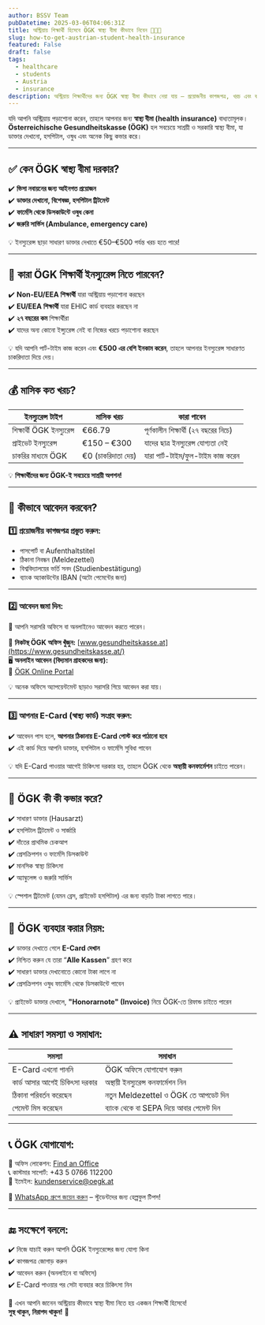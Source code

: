 ```yaml
---
author: BSSV Team
pubDatetime: 2025-03-06T04:06:31Z
title: অস্ট্রিয়ায় শিক্ষার্থী হিসেবে ÖGK স্বাস্থ্য বীমা কীভাবে নিবেন 🏥🇦🇹
slug: how-to-get-austrian-student-health-insurance
featured: False
draft: false
tags:
  - healthcare
  - students
  - Austria
  - insurance
description: অস্ট্রিয়ায় শিক্ষার্থীদের জন্য ÖGK স্বাস্থ্য বীমা কীভাবে নেয়া যায় – প্রয়োজনীয় কাগজপত্র, খরচ এবং ব্যবহার পদ্ধতি সহ সহজ বাংলায় ধাপে ধাপে গাইড।
---
```


যদি আপনি অস্ট্রিয়ায় পড়াশোনা করেন, তাহলে আপনার জন্য **স্বাস্থ্য বীমা (health insurance)** বাধ্যতামূলক।  
**Österreichische Gesundheitskasse (ÖGK)** হল সবচেয়ে সাশ্রয়ী ও সরকারি স্বাস্থ্য বীমা, যা ডাক্তার দেখানো, হসপিটাল, ওষুধ এবং অনেক কিছু কভার করে।

---

## ✅ কেন ÖGK স্বাস্থ্য বীমা দরকার?

✔️ **ভিসা নবায়নের জন্য আইনগত প্রয়োজন**  
✔️ **ডাক্তার দেখানো, বিশেষজ্ঞ, হসপিটাল ট্রিটমেন্ট**  
✔️ **ফার্মেসি থেকে ডিসকাউন্টে ওষুধ কেনা**  
✔️ **জরুরি সার্ভিস (Ambulance, emergency care)**  

💡 ইনস্যুরেন্স ছাড়া সাধারণ ডাক্তার দেখাতে €50–€500 পর্যন্ত খরচ হতে পারে!  

---

## 📌 কারা ÖGK শিক্ষার্থী ইনস্যুরেন্স নিতে পারবেন?

✔️ **Non-EU/EEA শিক্ষার্থী** যারা অস্ট্রিয়ায় পড়াশোনা করছেন  
✔️ **EU/EEA শিক্ষার্থী** যারা EHIC কার্ড ব্যবহার করছেন না  
✔️ **২৭ বছরের কম** শিক্ষার্থীরা  
✔️ যাদের অন্য কোনো ইন্স্যুরেন্স নেই বা নিজের খরচে পড়াশোনা করছেন  

💡 যদি আপনি পার্ট-টাইম কাজ করেন এবং **€500 এর বেশি ইনকাম করেন**, তাহলে আপনার ইনস্যুরেন্স সাধারণত চাকরিদাতা দিয়ে দেয়।  

---

## 💰 মাসিক কত খরচ?

| ইনস্যুরেন্স টাইপ | মাসিক খরচ | কারা পাবেন |
|------------------|-------------|------------------|
| শিক্ষার্থী ÖGK ইনস্যুরেন্স | €66.79 | পূর্ণকালীন শিক্ষার্থী (২৭ বছরের নিচে) |
| প্রাইভেট ইনস্যুরেন্স | €150 – €300 | যাদের ছাত্র ইনস্যুরেন্স যোগ্যতা নেই |
| চাকরির মাধ্যমে ÖGK | €0 (চাকরিদাতা দেয়) | যারা পার্ট-টাইম/ফুল-টাইম কাজ করেন |

💡 **শিক্ষার্থীদের জন্য ÖGK-ই সবচেয়ে সাশ্রয়ী অপশন!**  

---

## 📌 কীভাবে আবেদন করবেন?

### 1️⃣ প্রয়োজনীয় কাগজপত্র প্রস্তুত করুন:
- পাসপোর্ট বা Aufenthaltstitel  
- ঠিকানা নিবন্ধন (Meldezettel)  
- বিশ্ববিদ্যালয়ের ভর্তি সনদ (Studienbestätigung)  
- ব্যাংক অ্যাকাউন্টের IBAN (অটো পেমেন্টের জন্য)  

---

### 2️⃣ আবেদন জমা দিন:
🧾 আপনি সরাসরি অফিসে বা অনলাইনেও আবেদন করতে পারেন।  

📍 **নিকটস্থ ÖGK অফিস খুঁজুন:** [www.gesundheitskasse.at](https://www.gesundheitskasse.at/)  
🖥️ **অনলাইন আবেদন (বিদ্যমান গ্রাহকদের জন্য):**  
🔗 [ÖGK Online Portal](https://www.gesundheitskasse.at/portal27/portal/gesundheitskasse/)  

💡 অনেক অফিসে অ্যাপয়েন্টমেন্ট ছাড়াও সরাসরি গিয়ে আবেদন করা যায়।  

---

### 3️⃣ আপনার E-Card (স্বাস্থ্য কার্ড) সংগ্রহ করুন:
✔️ আবেদন পাস হলে, **আপনার ঠিকানায় E-Card পোস্ট করে পাঠানো হবে**  
✔️ এই কার্ড দিয়ে আপনি ডাক্তার, হসপিটাল ও ফার্মেসি সুবিধা পাবেন  

💡 যদি E-Card পাওয়ার আগেই চিকিৎসা দরকার হয়, তাহলে ÖGK থেকে **অস্থায়ী কনফার্মেশন** চাইতে পারেন।  

---

## 🏥 ÖGK কী কী কভার করে?

✔️ সাধারণ ডাক্তার (Hausarzt)  
✔️ হসপিটাল ট্রিটমেন্ট ও সার্জারি  
✔️ দাঁতের প্রাথমিক চেকআপ  
✔️ প্রেসক্রিপশন ও ফার্মেসি ডিসকাউন্ট  
✔️ মানসিক স্বাস্থ্য চিকিৎসা  
✔️ অ্যাম্বুলেন্স ও জরুরি সার্ভিস  

💡 স্পেশাল ট্রিটমেন্ট (যেমন ব্রেস, প্রাইভেট হসপিটাল) এর জন্য বাড়তি টাকা লাগতে পারে।  

---

## 🧾 ÖGK ব্যবহার করার নিয়ম:

✔️ ডাক্তার দেখাতে গেলে **E-Card দেখান**  
✔️ নিশ্চিত করুন যে তারা “**Alle Kassen**” গ্রহণ করে  
✔️ সাধারণ ডাক্তার দেখানোতে কোনো টাকা লাগে না  
✔️ প্রেসক্রিপশন ওষুধ ফার্মেসি থেকে ডিসকাউন্টে পাবেন  

💡 প্রাইভেট ডাক্তার দেখালে, **"Honorarnote" (Invoice)** নিয়ে ÖGK-তে রিফান্ড চাইতে পারেন  

---

## ⚠️ সাধারণ সমস্যা ও সমাধান:

| সমস্যা | সমাধান |
|--------|--------|
| E-Card এখনো পাননি | ÖGK অফিসে যোগাযোগ করুন |
| কার্ড আসার আগেই চিকিৎসা দরকার | অস্থায়ী ইনস্যুরেন্স কনফার্মেশন নিন |
| ঠিকানা পরিবর্তন করেছেন | নতুন Meldezettel ও ÖGK তে আপডেট দিন |
| পেমেন্ট মিস করেছেন | ব্যাংক থেকে বা SEPA দিয়ে আবার পেমেন্ট দিন |

---

## 📞 ÖGK যোগাযোগ:

📍 অফিস লোকেশন: [Find an Office](https://www.gesundheitskasse.at/)  
📞 কাস্টমার সাপোর্ট: +43 5 0766 112200  
📧 ইমেইল: kundenservice@oegk.at  

📢 [WhatsApp গ্রুপে জয়েন করুন](https://chat.whatsapp.com/LmVZz7wgJAd8Y95HYY2reQ) – স্টুডেন্টদের জন্য হেল্পফুল টিপস!  

---

## 🔚 সংক্ষেপে বললে:

✔️ নিজে যাচাই করুন আপনি ÖGK ইনস্যুরেন্সের জন্য যোগ্য কিনা  
✔️ কাগজপত্র জোগাড় করুন  
✔️ আবেদন করুন (অনলাইনে বা অফিসে)  
✔️ E-Card পাওয়ার পর সেটা ব্যবহার করে চিকিৎসা নিন  

🎉 এখন আপনি জানেন অস্ট্রিয়ায় কীভাবে স্বাস্থ্য বীমা নিতে হয় একজন শিক্ষার্থী হিসেবে!  
**সুস্থ থাকুন, নিরাপদ থাকুন!** 🚀 